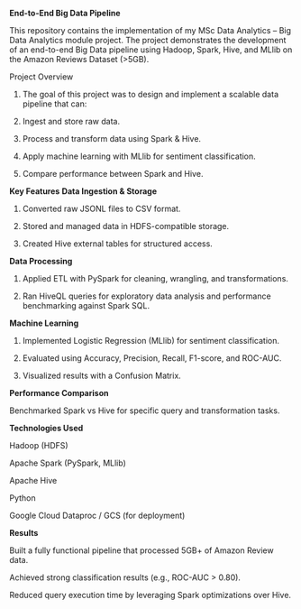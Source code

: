 **End-to-End Big Data Pipeline**

This repository contains the implementation of my MSc Data Analytics – Big Data Analytics module project. The project demonstrates the development of an end-to-end Big Data pipeline using Hadoop, Spark, Hive, and MLlib on the Amazon Reviews Dataset (>5GB).

Project Overview

1. The goal of this project was to design and implement a scalable data pipeline that can:

2. Ingest and store raw data.

3. Process and transform data using Spark & Hive.

4. Apply machine learning with MLlib for sentiment classification.

5. Compare performance between Spark and Hive.

**Key Features**
**Data Ingestion & Storage**

1. Converted raw JSONL files to CSV format.

2. Stored and managed data in HDFS-compatible storage.

3. Created Hive external tables for structured access.

**Data Processing**

1. Applied ETL with PySpark for cleaning, wrangling, and transformations.

2. Ran HiveQL queries for exploratory data analysis and performance benchmarking against Spark SQL.

**Machine Learning**

1. Implemented Logistic Regression (MLlib) for sentiment classification.

2. Evaluated using Accuracy, Precision, Recall, F1-score, and ROC-AUC.

3. Visualized results with a Confusion Matrix.

**Performance Comparison**

Benchmarked Spark vs Hive for specific query and transformation tasks.

**Technologies Used**

Hadoop (HDFS)

Apache Spark (PySpark, MLlib)

Apache Hive

Python

Google Cloud Dataproc / GCS (for deployment)

**Results**

Built a fully functional pipeline that processed 5GB+ of Amazon Review data.

Achieved strong classification results (e.g., ROC-AUC > 0.80).

Reduced query execution time by leveraging Spark optimizations over Hive.


